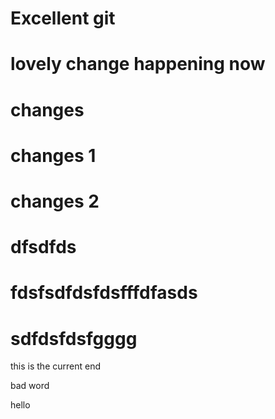 # Excellent git
# lovely change happening now 

# changes
# changes 1
# changes 2



# dfsdfds






# fdsfsdfdsfdsfffdfasds







# sdfdsfdsfgggg



this is the current end

bad word




hello
